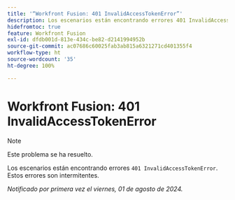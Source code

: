 ```yaml
---
title: '“Workfront Fusion: 401 InvalidAccessTokenError”'
description: Los escenarios están encontrando errores 401 InvalidAccessTokenError. Estos errores son intermitentes.
hidefromtoc: true
feature: Workfront Fusion
exl-id: dfdb001d-813e-434c-be82-d2141994952b
source-git-commit: ac07686c60025fab3ab815a6321271cd401355f4
workflow-type: ht
source-wordcount: '35'
ht-degree: 100%

---
```


# Workfront Fusion: 401 InvalidAccessTokenError

>[!NOTE]
>
>Este problema se ha resuelto.

Los escenarios están encontrando errores `401 InvalidAccessTokenError`. Estos errores son intermitentes.

_Notificado por primera vez el viernes, 01 de agosto de 2024._
